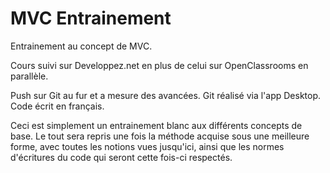 # MVC Entrainement

Entrainement au concept de MVC. 

Cours suivi sur Developpez.net en plus de celui sur OpenClassrooms en parallèle. 

Push sur Git au fur et a mesure des avancées.
Git réalisé via l'app Desktop. 
Code écrit en français.


Ceci est simplement un entrainement blanc aux différents concepts de base. 
Le tout sera repris une fois la méthode acquise sous une meilleure forme, avec toutes les notions vues jusqu'ici, ainsi que les normes d'écritures du code qui seront cette fois-ci respectés. 
